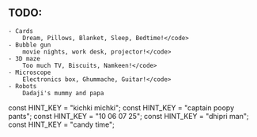 ## TODO:

    - Cards
        Dream, Pillows, Blanket, Sleep, Bedtime!</code>
    - Bubble gun
        movie nights, work desk, projector!</code>
    - 3D maze
        Too much TV, Biscuits, Namkeen!</code>
    - Microscope
        Electronics box, Ghummache, Guitar!</code>
    - Robots
        Dadaji's mummy and papa

const HINT_KEY = "kichki michki";
const HINT_KEY = "captain poopy pants";
const HINT_KEY = "10 06 07 25";
const HINT_KEY = "dhipri man";
const HINT_KEY = "candy time";
